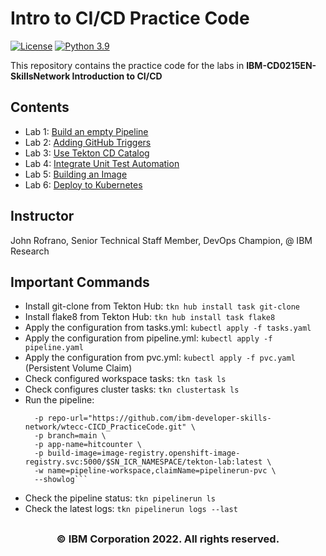 # Intro to CI/CD Practice Code

[![License](https://img.shields.io/badge/License-Apache%202.0-blue.svg)](https://opensource.org/licenses/Apache-2.0)
[![Python 3.9](https://img.shields.io/badge/Python-3.9-green.svg)](https://shields.io/)

This repository contains the practice code for the labs in **IBM-CD0215EN-SkillsNetwork Introduction to CI/CD**

## Contents

- Lab 1: [Build an empty Pipeline](labs/01_base_pipeline/README.md)
- Lab 2: [Adding GitHub Triggers](labs/02_add_git_trigger/README.md)
- Lab 3: [Use Tekton CD Catalog](labs/03_use_tekton_catalog/README.md)
- Lab 4: [Integrate Unit Test Automation](labs/04_unit_test_automation/README.md)
- Lab 5: [Building an Image](labs/05_build_an_image/README.md)
- Lab 6: [Deploy to Kubernetes](labs/06_deploy_to_kubernetes/README.md)

## Instructor

John Rofrano, Senior Technical Staff Member, DevOps Champion, @ IBM Research

## Important Commands
* Install git-clone from Tekton Hub: `tkn hub install task git-clone`
* Install flake8 from Tekton Hub: `tkn hub install task flake8`
* Apply the configuration from tasks.yml: `kubectl apply -f tasks.yaml`
* Apply the configuration from pipeline.yml: `kubectl apply -f pipeline.yaml`
* Apply the configuration from pvc.yml: `kubectl apply -f pvc.yaml`  (Persistent Volume Claim)
* Check configured workspace tasks: `tkn task ls`
* Check configures cluster tasks: `tkn clustertask ls`
* Run the pipeline:
  ```tkn pipeline start cd-pipeline \
    -p repo-url="https://github.com/ibm-developer-skills-network/wtecc-CICD_PracticeCode.git" \
    -p branch=main \
    -p app-name=hitcounter \
    -p build-image=image-registry.openshift-image-registry.svc:5000/$SN_ICR_NAMESPACE/tekton-lab:latest \
    -w name=pipeline-workspace,claimName=pipelinerun-pvc \
    --showlog```
* Check the pipeline status: `tkn pipelinerun ls`
* Check the latest logs: `tkn pipelinerun logs --last`

## <h3 align="center"> © IBM Corporation 2022. All rights reserved. <h3/>
